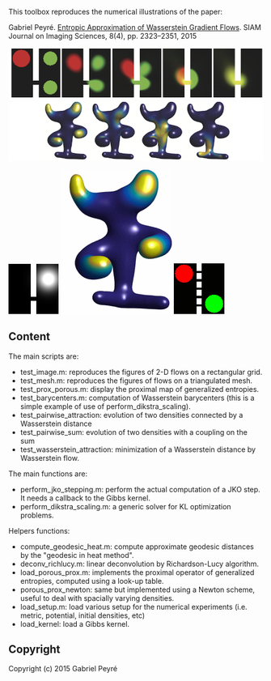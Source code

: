 This toolbox reproduces the numerical illustrations of the paper:

Gabriel Peyré. [Entropic Approximation of Wasserstein Gradient Flows](http://arxiv.org/abs/1502.06216). SIAM Journal on Imaging Sciences, 8(4), pp. 2323–2351, 2015

![JKO flow with congestion on a planar domain](imgs/jko-images.png)
![JKO flow with congestion on a 3D mesh](imgs/jko-mesh.png)

![](videos/crowd/tworooms-kappa10.gif)
![](videos/meshes/moomoo-kappa10.gif)
![](videos/pairwise-attraction/holes.gif)

Content
-------

The main scripts are:
* test_image.m: reproduces the figures of 2-D flows on a rectangular grid.
* test_mesh.m: reproduces the figures of flows on a triangulated mesh.
* test_prox_porous.m: display the proximal map of generalized entropies.
* test_barycenters.m: computation of Wasserstein barycenters (this is a simple example of use of perform_dikstra_scaling).
* test_pairwise_attraction: evolution of two densities connected by a Wasserstein distance
* test_pairwise_sum: evolution of two densities with a coupling on the sum
* test_wasserstein_attraction: minimization of a Wasserstein distance by Wasserstein flow.

The main functions are:
* perform_jko_stepping.m: perform the actual computation of a JKO step. It needs a callback to the Gibbs kernel.
* perform_dikstra_scaling.m: a generic solver for KL optimization problems.

Helpers functions:
* compute_geodesic_heat.m: compute approximate geodesic distances by the "geodesic in heat method".
* deconv_richlucy.m: linear deconvolution by Richardson-Lucy algorithm.
* load_porous_prox.m: implements the proximal operator of generalized entropies, computed using a look-up table.
* porous_prox_newton: same but implemented using a Newton scheme, useful to deal with spacially varying densities.
* load_setup.m: load various setup for the numerical experiments (i.e. metric, potential, initial densities, etc)
* load_kernel: load a Gibbs kernel.


Copyright
-------

Copyright (c) 2015 Gabriel Peyré
